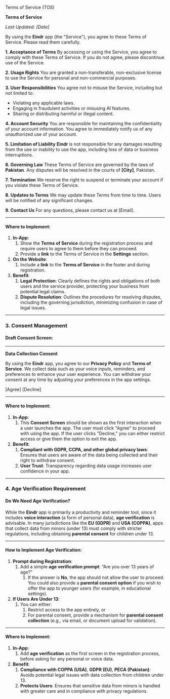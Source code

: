 ﻿<a name="_heading=h.e3rsi9opqzr4"></a>Terms of Service (TOS)

**Terms of Service**

*Last Updated: [Date]*

By using the **Eindr** app (the "Service"), you agree to these Terms of Service. Please read them carefully.

**1. Acceptance of Terms** By accessing or using the Service, you agree to comply with these Terms of Service. If you do not agree, please discontinue use of the Service.

**2. Usage Rights** You are granted a non-transferable, non-exclusive license to use the Service for personal and non-commercial purposes.

**3. User Responsibilities** You agree not to misuse the Service, including but not limited to:

- Violating any applicable laws.
- Engaging in fraudulent activities or misusing AI features.
- Sharing or distributing harmful or illegal content.

**4. Account Security** You are responsible for maintaining the confidentiality of your account information. You agree to immediately notify us of any unauthorized use of your account.

**5. Limitation of Liability** **Eindr** is not responsible for any damages resulting from the use or inability to use the app, including loss of data or business interruptions.

**6. Governing Law** These Terms of Service are governed by the laws of **Pakistan**. Any disputes will be resolved in the courts of **[City]**, Pakistan.

**7. Termination** We reserve the right to suspend or terminate your account if you violate these Terms of Service.

**8. Updates to Terms** We may update these Terms from time to time. Users will be notified of any significant changes.

**9. Contact Us** For any questions, please contact us at [Email].

-----
#### <a name="_heading=h.5hdzuw9zh6i1"></a>**Where to Implement:**
1. **In-App**:
   1. Show the **Terms of Service** during the registration process and require users to agree to them before they can proceed.
   1. Provide a **link** to the Terms of Service in the **Settings** section.
1. **On the Website**:
   1. Include a **link** to the **Terms of Service** in the footer and during registration.
1. **Benefit**:
   1. **Legal Protection**: Clearly defines the rights and obligations of both users and the service provider, protecting your business from potential legal claims.
   1. **Dispute Resolution**: Outlines the procedures for resolving disputes, including the governing jurisdiction, minimizing confusion in case of legal issues.
-----
### <a name="_heading=h.r0ioukcnxc4p"></a>**3. Consent Management**
#### <a name="_heading=h.qlzpxfwllu6n"></a>**Draft Consent Screen:**
-----
**Data Collection Consent**

By using the **Eindr** app, you agree to our **Privacy Policy** and **Terms of Service**. We collect data such as your voice inputs, reminders, and preferences to enhance your user experience. You can withdraw your consent at any time by adjusting your preferences in the app settings.

[Agree] [Decline]

-----
#### <a name="_heading=h.aifkml6oag81"></a>**Where to Implement:**
1. **In-App**:
   1. This **Consent Screen** should be shown as the first interaction when a user launches the app. The user must click "Agree" to proceed with using the app. If the user clicks "Decline," you can either restrict access or give them the option to exit the app.
1. **Benefit**:
   1. **Compliant with GDPR, CCPA, and other global privacy laws**: Ensures that users are aware of the data being collected and their right to withdraw consent.
   1. **User Trust**: Transparency regarding data usage increases user confidence in your app.
-----
### <a name="_heading=h.x5ica6bj6jbb"></a>**4. Age Verification Requirement**
#### <a name="_heading=h.qwgjqfac5zjh"></a>**Do We Need Age Verification?**
While the **Eindr** app is primarily a productivity and reminder tool, since it includes **voice interaction** (a form of personal data), **age verification** is advisable. In many jurisdictions like the **EU (GDPR)** and **USA (COPPA)**, apps that collect data from minors (under 13) must comply with stricter regulations, including obtaining **parental consent** for children under 13.

-----
#### <a name="_heading=h.gzitdn5xl5i4"></a>**How to Implement Age Verification:**
1. **Prompt during Registration**:
   1. Add a simple **age verification prompt**: “Are you over 13 years of age?”
      1. If the answer is **No**, the app should not allow the user to proceed. You could also provide a **parental consent option** if you wish to offer the app to younger users (for example, in educational settings).
1. **If Users Are Under 13**:
   1. You can either:
      1. Restrict access to the app entirely, or
      1. For parental consent, provide a mechanism for **parental consent collection** (e.g., via email, or document upload for validation).
-----
#### <a name="_heading=h.2xjthkv0ll0i"></a>**Where to Implement:**
1. **In-App**:
   1. Add **age verification** as the first screen in the registration process, before asking for any personal or voice data.
1. **Benefit**:
   1. **Compliance with COPPA (USA)**, **GDPR (EU)**, **PECA (Pakistan)**: Avoids potential legal issues with data collection from children under 13.
   1. **Protects Users**: Ensures that sensitive data from minors is handled with greater care and in compliance with privacy regulations.

